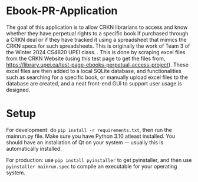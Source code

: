 # Ebook-PR-Application

The goal of this application is to allow CRKN librarians to access and know whether they have perpetual rights to a specific book if purchased through a CRKN deal or if they have tracked it using a spreadsheet that mimics the CRKN specs for such spreadsheets.   This is originally the work of Team 3 of the Winter 2024 CS4820 UPEI class.
.
This is done by scraping excel files from the CRKN Website (using this test page to get the files from, https://library.upei.ca/test-page-ebooks-perpetual-access-project). These excel files are then added to a local SQLite database, and functionalities such as searching for a specific book, or manually upload excel files to the database are created, and a neat front-end GUI to support user usage is designed.

# Setup
For development: do `pip install -r requirements.txt`, then run the mainrun.py file. Make sure you have Python 3.10 atleast installed. You should have an installation of Qt on your system -- usually this is automatically installed.

For production: use `pip install pyinstaller` to get pyinstaller, and then use `pyinstaller mainrun.spec` to compile an executable for your operating system.


